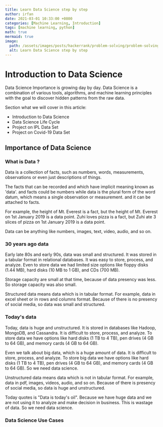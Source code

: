 ```yaml
---
title: Learn Data Science step by step
author: irfan
date: 2021-03-01 10:33:00 +0800
categories: [Machine Learning, Introduction]
tags: [machine learning, python]
math: true
mermaid: true
image:
  path: /assets/images/posts/hackerrank/problem-solving/problem-solving.png
  alt: Learn Data Science step by step
---
```


# **Introduction to Data Science**

Data Science Importance is growing day by day. Data Science is a combination of various tools, algorithms, and machine learning principles with the goal to discover hidden patterns from the raw data.

Section what we will cover in this article:

- Introduction to Data Science
- Data Science Life Cycle
- Project on IPL Data Set
- Project on Covid-19 Data Set

## Importance of Data Science

### What is Data ?

Data is a collection of facts, such as numbers, words, measurements, observations or even just descriptions of things.

The facts that can be recorded and which have implicit meaning known as 'data'. and facts could be numbers while data is the plural form of the word datum, which means a single observation or measurement. and it can be attached to facts.

For example, the height of Mt. Everest is a fact, but the height of Mt. Everest on 1st January 2019 is a data point. Zuhi loves pizza is a fact, but Zuhi ate 3 slices of pizza on 1st January 2019 is a data point.

Data can be anything like numbers, images, text, video, audio, and so on.

### 30 years ago data

Early late 80s and early 90s, data was small and structured. It was stored in a tabular format in relational databases. It was easy to store, process, and analyze. Even to store data we had limited size options like floppy disks (1.44 MB), hard disks (10 MB to 1 GB), and CDs (700 MB).

Storage capacity are small at that time, because of data presency was less. So storage capacity was also small.

Structured data means data which is in tabular format. For example, data in excel sheet or in rows and columns format. Because of there is no presency of social media, so data was small and structured.

### Today's data

Today, data is huge and unstructured. It is stored in databases like Hadoop, MongoDB, and Cassandra. It is difficult to store, process, and analyze. To store data we have options like hard disks (1 TB to 4 TB), pen drives (4 GB to 64 GB), and memory cards (4 GB to 64 GB).

Even we talk about big data, which is a huge amount of data. It is difficult to store, process, and analyze. To store big data we have options like hard disks (1 TB to 4 TB), pen drives (4 GB to 64 GB), and memory cards (4 GB to 64 GB). So we need data science.

Unstructured data means data which is not in tabular format. For example, data in pdf, images, videos, audio, and so on. Because of there is presency of social media, so data is huge and unstructured.

Today quotes is "Data is today's oil". Because we have huge data and we are not using it to analyze and make decision in business. This is wastage of data. So we need data science.

### Data Science Use Cases















